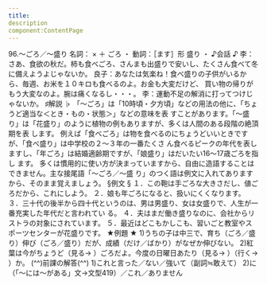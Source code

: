 ```yaml
---
title:
description
component:ContentPage
---
```



96.～ごろ／～盛り
名詞： × ＋ ごろ ・
動詞：［ます］形 盛り ・
♪会話 ♪
李：さあ、食欲の秋だ。柿も食べごろ、さんまも出盛りで安いし、たくさん食べて冬に備えようよじゃないか。 良子：あなたは気楽ね！食べ盛りの子供がいるから、毎週、お米を１０キロも食べるのよ。お金も大変だけど、 買い物の帰りがもう大変なのよ。腕は痛くなるし・・・。
李：運動不足の解消に打ってつけじゃないか。
♯解説 ♭
「～ごろ」は「10時頃・夕方頃」などの用法の他に、「ちょうど適当な＜とき・もの・状態＞」などの意味を表 すことがあります。「～盛り」は「花盛り」のように植物の例もありますが、多くは人間のある段階の絶頂期を表 します。
例えば「食べごろ」は物を食べるのにちょうどいいときですが、「食べ盛り」は中学校の２～３年の一番たくさ ん食べるピークの年代を表しますし、「年ごろ」は結婚適齢期ですが、「娘盛り」はだいたい16～17歳ごろを指し ます。
多くは慣用的に使い方が決まっていますから、自由に造語することはできません。主な接尾語「～ごろ／～盛
り」のつく語は例文に入れてありますから、そのまま覚えましょう。
§例文 §
１．この鞄は手ごろな大きさだし、値ごろだから、これにしよう。
２．娘も年ごろになると、扱いにくくなります。
３．三十代の後半から四十代というのは、男は男盛り、女は女盛りで、人生が一番充実した年代だと言われてい る。
４．夫はまだ働き盛りなのに、会社からリストラの対象にされています。
５．最近はどこもかしこも、習いごと教室やスポーツセンターが花盛りです。
★例題 ★
1)うちの子は中三で、育ち（ごろ／盛り）伸び（ごろ／盛り）だが、成績（だけ／ばかり）がなぜか伸びない。
2)紅葉は今がちょうど（見る→ ）ごろだよ。今度の日曜日あたり（見る→ ）（行く→ ）か。
(^^)前課の解答(^^)
1)これと言った／ない／強いて（副詞≒敢えて）
2)に（「～には～がある」文→文型419）／これ／ありません
